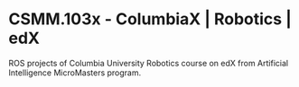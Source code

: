 # CSMM.103x - ColumbiaX | Robotics | edX
ROS projects of Columbia University Robotics course on edX from Artificial Intelligence MicroMasters program.
